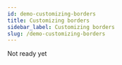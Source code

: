 ```yaml
---
id: demo-customizing-borders
title: Customizing borders
sidebar_label: Customizing borders
slug: /demo-customizing-borders
---
```


Not ready yet
